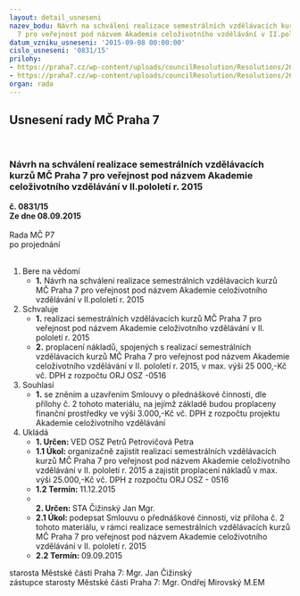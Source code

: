```yaml
---
layout: detail_usneseni
nazev_bodu: Návrh na schválení realizace semestrálních vzdělávacích kurzů MČ Praha
  7 pro veřejnost pod názvem Akademie celoživotního vzdělávání v II.pololetí r. 2015
datum_vzniku_usneseni: '2015-09-08 00:00:00'
cislo_usneseni: '0831/15'
prilohy:
- https://praha7.cz/wp-content/uploads/councilResolution/Resolutions/26018/56-15-dz_acv.doc
- https://praha7.cz/wp-content/uploads/councilResolution/Resolutions/26018/56-15-smlouva_%c5%a1osov%c3%a1_ve%c5%99ejn%c3%a1.doc
organ: rada
---
```

<div id="ucUsn_pList" class="usn">
	<span><h2>Usnesení rady MČ Praha 7 </h2>
<br></span><div class="standBody">
<span><h3>Návrh na schválení realizace semestrálních vzdělávacích kurzů MČ Praha 7 pro veřejnost pod názvem Akademie celoživotního vzdělávání v II.pololetí r. 2015</h3></span><div class="center">
		<strong>č. 0831/15</strong><br>
	</div>
<div class="center">
		<strong>Ze dne 08.09.2015</strong><br><br>
	</div>Rada MČ P7<br> po projednání<br><br><ol>
<li>Bere na vědomí<ul><li>
<strong>1.</strong> Návrh na schválení realizace semestrálních vzdělávacích kurzů MČ Praha 7 pro veřejnost pod názvem Akademie celoživotního vzdělávání v II.pololetí r. 2015 </li></ul>
</li>
<li>Schvaluje<ul>
<li>
<strong>1.</strong> realizaci semestrálních vzdělávacích kurzů MČ Praha 7 pro veřejnost pod názvem Akademie celoživotního vzdělávání v II. pololetí r. 2015</li>
<li>
<strong>2.</strong> proplacení nákladů, spojených s realizací semestrálních vzdělávacích kurzů MČ Praha 7 pro veřejnost pod názvem Akademie celoživotního vzdělávání v II. pololetí r. 2015, v max. výši 25 000,-Kč vč. DPH z rozpočtu ORJ OSZ -0516  </li>
</ul>
</li>
<li>Souhlasí<ul><li>
<strong>1.</strong> se zněním a uzavřením Smlouvy o přednáškové činnosti, dle přílohy č. 2 tohoto materiálu, na jejímž základě budou proplaceny finanční prostředky ve výši 3.000,-Kč vč. DPH z rozpočtu projektu Akademie celoživotního vzdělávání</li></ul>
</li>
<li>Ukládá<ul>
<li>
<strong>1. Určen: </strong>VED OSZ Petrů Petrovičová Petra</li>
<li>
<strong>1.1 Úkol: </strong>organizačně zajistit realizaci semestrálních vzdělávacích kurzů MČ Praha 7 pro veřejnost pod názvem Akademie celoživotního vzdělávání v II. pololetí r. 2015 a zajistit proplacení nákladů v max. výši 25.000,-Kč vč. DPH z rozpočtu ORJ OSZ - 0516</li>
<li>
<strong>1.2 Termín: </strong>11.12.2015</li>
<li>
<strong><br>2. Určen: </strong>STA Čižinský Jan Mgr.</li>
<li>
<strong>2.1 Úkol: </strong>podepsat Smlouvu o přednáškové činnosti, viz příloha č. 2 tohoto materiálu, v rámci realizace semestrálních vzdělávacích kurzů MČ Praha 7 pro veřejnost pod názvem Akademie celoživotního vzdělávání v II. pololetí r. 2015</li>
<li>
<strong>2.2 Termín: </strong>09.09.2015</li>
</ul>
</li>
</ol>starosta Městské části Praha 7: Mgr. Jan Čižinský<br>zástupce starosty Městské části Praha 7: Mgr. Ondřej Mirovský M.EM 
</div>
</div>